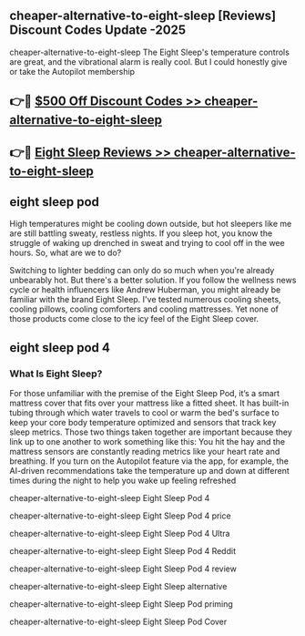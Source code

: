 ## cheaper-alternative-to-eight-sleep [Reviews​] Discount Codes Update -2025

cheaper-alternative-to-eight-sleep The Eight Sleep's temperature controls are great, and the vibrational alarm is really cool. But I could honestly give or take the Autopilot membership

## 👉🔴 [$500 Off Discount Codes >> cheaper-alternative-to-eight-sleep](http://download.freeplayer.one?title=cheaper-alternative-to-eight-sleep&ref=18-ES)

## 👉🔴 [Eight Sleep Reviews >> cheaper-alternative-to-eight-sleep](http://download.freeplayer.one?title=cheaper-alternative-to-eight-sleep&ref=18-ES)

## eight sleep pod

High temperatures might be cooling down outside, but hot sleepers like me are still battling sweaty, restless nights. If you sleep hot, you know the struggle of waking up drenched in sweat and trying to cool off in the wee hours. So, what are we to do?

Switching to lighter bedding can only do so much when you're already unbearably hot. But there's a better solution. If you follow the wellness news cycle or health influencers like Andrew Huberman, you might already be familiar with the brand Eight Sleep. I've tested numerous cooling sheets, cooling pillows, cooling comforters and cooling mattresses. Yet none of those products come close to the icy feel of the Eight Sleep cover.

## eight sleep pod 4

### What Is Eight Sleep?

For those unfamiliar with the premise of the Eight Sleep Pod, it’s a smart mattress cover that fits over your mattress like a fitted sheet. It has built-in tubing through which water travels to cool or warm the bed's surface to keep your core body temperature optimized and sensors that track key sleep metrics. Those two things taken together are important because they link up to one another to work something like this: You hit the hay and the mattress sensors are constantly reading metrics like your heart rate and breathing. If you turn on the Autopilot feature via the app, for example, the AI-driven recommendations take the temperature up and down at different times during the night to help you wake up feeling refreshed

cheaper-alternative-to-eight-sleep Eight Sleep Pod 4

cheaper-alternative-to-eight-sleep Eight Sleep Pod 4 price

cheaper-alternative-to-eight-sleep Eight Sleep Pod 4 Ultra

cheaper-alternative-to-eight-sleep Eight Sleep Pod 4 Reddit

cheaper-alternative-to-eight-sleep Eight Sleep Pod 4 review

cheaper-alternative-to-eight-sleep Eight Sleep alternative

cheaper-alternative-to-eight-sleep Eight Sleep Pod priming

cheaper-alternative-to-eight-sleep Eight Sleep Pod Cover